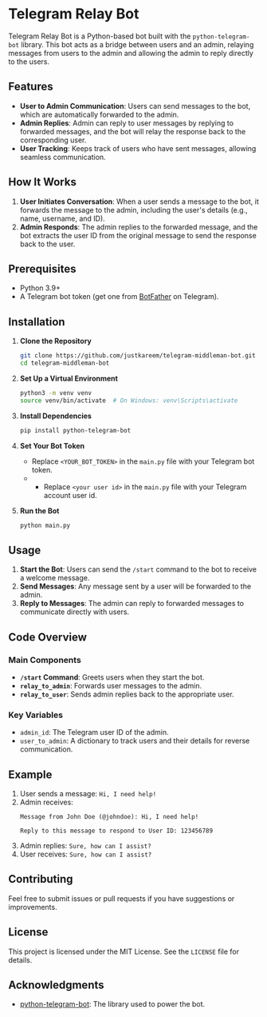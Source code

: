 # Telegram Relay Bot

Telegram Relay Bot is a Python-based bot built with the `python-telegram-bot` library. This bot acts as a bridge between users and an admin, relaying messages from users to the admin and allowing the admin to reply directly to the users.

## Features
- **User to Admin Communication**: Users can send messages to the bot, which are automatically forwarded to the admin.
- **Admin Replies**: Admin can reply to user messages by replying to forwarded messages, and the bot will relay the response back to the corresponding user.
- **User Tracking**: Keeps track of users who have sent messages, allowing seamless communication.

## How It Works
1. **User Initiates Conversation**: When a user sends a message to the bot, it forwards the message to the admin, including the user's details (e.g., name, username, and ID).
2. **Admin Responds**: The admin replies to the forwarded message, and the bot extracts the user ID from the original message to send the response back to the user.

## Prerequisites
- Python 3.9+
- A Telegram bot token (get one from [BotFather](https://t.me/botfather) on Telegram).

## Installation

1. **Clone the Repository**
   ```bash
   git clone https://github.com/justkareem/telegram-middleman-bot.git
   cd telegram-middleman-bot
   ```

2. **Set Up a Virtual Environment**
   ```bash
   python3 -m venv venv
   source venv/bin/activate  # On Windows: venv\Scripts\activate
   ```

3. **Install Dependencies**
   ```bash
   pip install python-telegram-bot
   ```

4. **Set Your Bot Token**
   - Replace `<YOUR_BOT_TOKEN>` in the `main.py` file with your Telegram bot token.
   - - Replace `<your user id>` in the `main.py` file with your Telegram account user id.

5. **Run the Bot**
   ```bash
   python main.py
   ```

## Usage

1. **Start the Bot**: Users can send the `/start` command to the bot to receive a welcome message.
2. **Send Messages**: Any message sent by a user will be forwarded to the admin.
3. **Reply to Messages**: The admin can reply to forwarded messages to communicate directly with users.

## Code Overview

### Main Components

- **`/start` Command**: Greets users when they start the bot.
- **`relay_to_admin`**: Forwards user messages to the admin.
- **`relay_to_user`**: Sends admin replies back to the appropriate user.

### Key Variables
- `admin_id`: The Telegram user ID of the admin.
- `user_to_admin`: A dictionary to track users and their details for reverse communication.

## Example

1. User sends a message: `Hi, I need help!`
2. Admin receives:
   ```
   Message from John Doe (@johndoe): Hi, I need help!

   Reply to this message to respond to User ID: 123456789
   ```
3. Admin replies: `Sure, how can I assist?`
4. User receives: `Sure, how can I assist?`

## Contributing
Feel free to submit issues or pull requests if you have suggestions or improvements.

## License
This project is licensed under the MIT License. See the `LICENSE` file for details.

## Acknowledgments
- [python-telegram-bot](https://github.com/python-telegram-bot/python-telegram-bot): The library used to power the bot.

